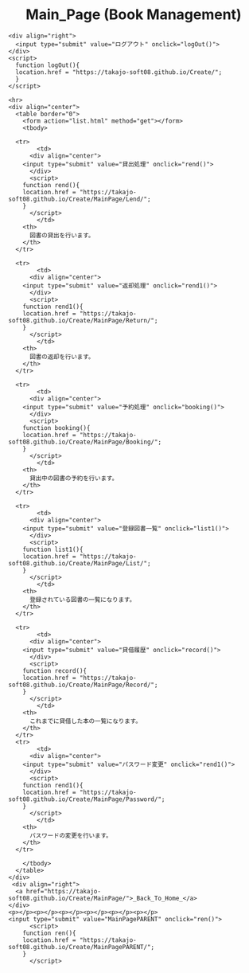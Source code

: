 <html><head>
    <meta http-equiv="content-type" content="text/html; charset=utf-8">
    <title>MainPage (Book Management)</title>
  </head>

  <body>
    <div align="center">
      <h1>Main_Page (Book Management)</h1>
    </div>
    
    <div align="right">
      <input type="submit" value="ログアウト" onclick="logOut()">
    </div>
    <script>
      function logOut(){
      location.href = "https://takajo-soft08.github.io/Create/";      
      }
    </script>
    
    <hr>
    <div align="center">
      <table border="0">
        <form action="list.html" method="get"></form>
        <tbody>
	  
	  <tr>
            <td>
	      <div align="center">
		<input type="submit" value="貸出処理" onclick="rend()">
	      </div>
	      <script>
		function rend(){
		location.href = "https://takajo-soft08.github.io/Create/MainPage/Lend/";      
		}
	      </script>     
            </td>
	    <th>
	      図書の貸出を行います。
	    </th>
	  </tr>
	  
	  <tr>
            <td>
	      <div align="center">
		<input type="submit" value="返却処理" onclick="rend1()">
	      </div>
	      <script>
		function rend1(){
		location.href = "https://takajo-soft08.github.io/Create/MainPage/Return/";      
		}
	      </script>     
            </td>
	    <th>
	      図書の返却を行います。
	    </th>
	  </tr>

	  <tr>
            <td>
	      <div align="center">
		<input type="submit" value="予約処理" onclick="booking()">
	      </div>
	      <script>
		function booking(){
		location.href = "https://takajo-soft08.github.io/Create/MainPage/Booking/";      
		}
	      </script>     
            </td>
	    <th>
	      貸出中の図書の予約を行います。
	    </th>
	  </tr>
	  
	  <tr>
            <td>
	      <div align="center">
		<input type="submit" value="登録図書一覧" onclick="list1()">
	      </div>
	      <script>
		function list1(){
		location.href = "https://takajo-soft08.github.io/Create/MainPage/List/";
		}
	      </script>     
            </td>
	    <th>
	      登録されている図書の一覧になります。
	    </th>
	  </tr>
	  
	  <tr>
            <td>
	      <div align="center">
		<input type="submit" value="貸借履歴" onclick="record()">
	      </div>
	      <script>
		function record(){
		location.href = "https://takajo-soft08.github.io/Create/MainPage/Record/";      
		}
	      </script>     
            </td>
	    <th>
	      これまでに貸借した本の一覧になります。
	    </th>
	  </tr>
	  <tr>
            <td>
	      <div align="center">
		<input type="submit" value="パスワード変更" onclick="rend1()">
	      </div>
	      <script>
		function rend1(){
		location.href = "https://takajo-soft08.github.io/Create/MainPage/Password/";      
		}
	      </script>     
            </td>
	    <th>
	      パスワードの変更を行います。
	    </th>
	  </tr>
	  
        </tbody>
      </table>
    </div>
     <div align="right">
      <a href="https://takajo-soft08.github.io/Create/MainPage/">_Back_To_Home_</a>
    </div>
    <p></p><p></p><p></p><p></p><p></p><p></p>
    <input type="submit" value="MainPagePARENT" onclick="ren()">
	      <script>
		function ren(){
		location.href = "https://takajo-soft08.github.io/Create/MainPagePARENT/";      
		}
	      </script>     
</body></html>

